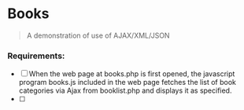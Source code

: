 # Books 
> A demonstration of use of AJAX/XML/JSON

### Requirements:
-[ ] When the web page at books.php is first opened, the javascript program books.js included in  the  web  page fetches the  list  of  book  categories via  Ajax from booklist.php and displays it as specified. 
-[ ] 